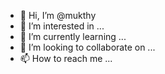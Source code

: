 - 👋 Hi, I’m @mukthy
- 👀 I’m interested in ...
- 🌱 I’m currently learning ...
- 💞️ I’m looking to collaborate on ...
- 📫 How to reach me ...

<!---
mukthy/mukthy is a ✨ special ✨ repository because its `README.md` (this file) appears on your GitHub profile.
You can click the Preview link to take a look at your changes.
--->
